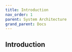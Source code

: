 ```yaml
---
title: Introduction
nav_order: 1
parent: System Architecture
grand_parent: Docs
---
```


## Introduction